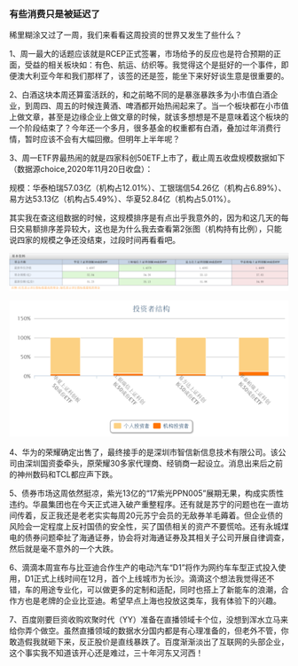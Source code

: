 ### 有些消费只是被延迟了

稀里糊涂又过了一周，我们来看看这周投资的世界又发生了些什么？

1、周一最大的话题应该就是RCEP正式签署，市场给予的反应也是符合预期的正面，受益的相关板块如：有色、航运、纺织等。我觉得这个是挺好的一个事件，即便澳大利亚今年和我们那样了，该签的还是签，能坐下来好好谈生意是很重要的。

2、白酒这块本周还算蛮活跃的，和之前略不同的是暴涨暴跌多为小市值白酒企业，到周四、周五的时候连黄酒、啤酒都开始热闹起来了。当一个板块都在小市值上做文章，甚至是边缘企业上做文章的时候，就该多想想是不是意味着这个板块的一个阶段结束了？今年还一个多月，很多基金的权重都有白酒，叠加过年消费行情，暂时应该不会有大幅回撤。但明年上半年呢？

3、周一ETF界最热闹的就是四家科创50ETF上市了，截止周五收盘规模数据如下（数据源choice,2020年11月20日收盘）：

规模：华泰柏瑞57.03亿（机构占12.01%）、工银瑞信54.26亿（机构占6.89%）、易方达53.13亿（机构占5.49%）、华夏52.84亿（机构占5.01%）。

其实我在查这组数据的时候，这规模排序是有点出乎我意外的，因为和这几天的每日交易额排序差异较大，这也是为什么我去查看第2张图（机构持有比例），只能说四家的规模之争还没结束，过段时间再看看吧。

![规模](../img/week20201120-1.png) 

![机构](../img/week20201120-2.png) 

4、华为的荣耀确定出售了，最终接手的是深圳市智信新信息技术有限公司。该公司由深圳国资委牵头，原荣耀30多家代理商、经销商一起设立。消息出来后之前的神州数码和TCL都应声下跌。

5、债券市场这周依然挺凉，紫光13亿的“17紫光PPN005”展期无果，构成实质性违约。华晨集团也在今天正式进入破产重整程序。还有就是苏宁的问题也在一直坊间传着，反正我还是老老实实每周20元苏宁会员的无敌券羊毛薅着。但企业债的风险会一定程度上反衬国债的安全性，买了国债相关的资产不要慌哈。还有永城煤电的债券问题牵扯了海通证券，协会将对海通证券及其相关子公司开展自律调查，然后就是毫不意外的一个大跌。

6、滴滴本周宣布与比亚迪合作生产的电动汽车“D1”将作为网约车车型正式投入使用，D1正式上线时间在12月，首个上线城市为长沙。滴滴这个想法我觉得还不错，车的用途专业化，可以做更多的定制和适配，同时也搭上了新能车的浪潮，合作方也是老牌的企业比亚迪。希望早点上海也投放这类车，我有体验下的兴趣。

7、百度刚要巨资收购欢聚时代（YY）准备在直播领域卡个位，没想到浑水立马来给你弄个做空。虽然直播领域的数据水分国内都是有心理准备的，但老外不管，你敢造假我就砸下来，反正股价是直线暴跌了。百度渐渐淡出了互联网的头部企业，这个事实我不知道该开心还是难过，三十年河东又河西！
